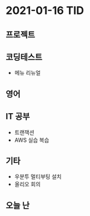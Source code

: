 # 2021-01-16 TID

## 프로젝트

## 코딩테스트

- 메뉴 리뉴얼

## 영어

## IT 공부

- 트랜잭션
- AWS 실습 복습

## 기타

- 우분투 멀티부팅 설치
- 올리오 회의

## 오늘 난
